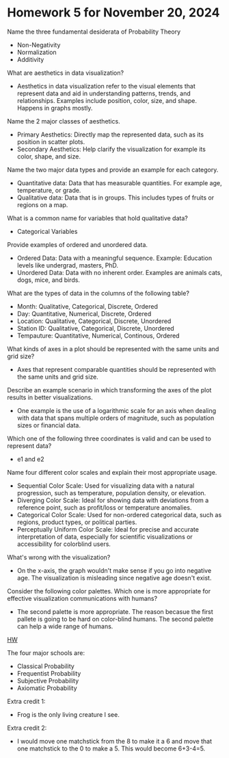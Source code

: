 # **Homework 5 for November 20, 2024**  

Name the three fundamental desiderata of Probability Theory  
+  Non-Negativity  
+  Normalization  
+  Additivity

What are aesthetics in data visualization?
+  Aesthetics in data visualization refer to the visual elements that represent data and aid in understanding patterns, trends, and relationships. Examples include position, color, size, and shape. Happens in graphs mostly.

Name the 2 major classes of aesthetics.
+  Primary Aesthetics: Directly map the represented data, such as its position in scatter plots.
+  Secondary Aesthetics: Help clarify the visualization for example its color, shape, and size.

Name the two major data types and provide an example for each category.
+  Quantitative data: Data that has measurable quantities. For example age, temperature, or grade.
+  Qualitative data: Data that is in groups. This includes types of fruits or regions on a map.  

What is a common name for variables that hold qualitative data?  
+  Categorical Variables

Provide examples of ordered and unordered data.  
+  Ordered Data: Data with a meaningful sequence. Example: Education levels like undergrad, masters, PhD.  
+  Unordered Data: Data with no inherent order. Examples are animals cats, dogs, mice, and birds.

What are the types of data in the columns of the following table?  
+  Month: Qualitative, Categorical, Discrete, Ordered  
+  Day: Quantitative, Numerical, Discrete, Ordered  
+  Location: Qualitative, Categorical, Discrete, Unordered  
+  Station ID: Qualitative, Categorical, Discrete, Unordered  
+  Tempauture: Quantitative, Numerical, Continous, Ordered

What kinds of axes in a plot should be represented with the same units and grid size?  
+  Axes that represent comparable quantities should be represented with the same units and grid size.

Describe an example scenario in which transforming the axes of the plot results in better visualizations.  
+  One example is the use of a logarithmic scale for an axis when dealing with data that spans multiple orders of magnitude, such as population sizes or financial data.  

Which one of the following three coordinates is valid and can be used to represent data?  
+  e1 and e2

Name four different color scales and explain their most appropriate usage.  
+  Sequential Color Scale: Used for visualizing data with a natural progression, such as temperature, population density, or elevation.  
+  Diverging Color Scale: Ideal for showing data with deviations from a  reference point, such as profit/loss or temperature anomalies.
+  Categorical Color Scale:  Used for non-ordered categorical data, such as regions, product types, or political parties.  
+  Perceptually Uniform Color Scale: Ideal for precise and accurate interpretation of data, especially for scientific visualizations or accessibility for colorblind users.

What's wrong with the visualization?  
+  On the x-axis, the graph wouldn't make sense if you go into negative age. The visualization is misleading since negative age doesn't exist.

Consider the following color palettes. Which one is more appropriate for effective visualization communications with humans?  
+  The second palette is more appropriate. The reason becasue the first pallete is going to be hard on color-blind humans. The second palette can help a wide range of humans.

[HW](DATASCI.jpeg)  

The four major schools are:
+  Classical Probability
+  Frequentist Probability
+  Subjective Probability
+  Axiomatic Probability

Extra credit 1:  
+ Frog is the only living creature I see.

Extra credit 2:  
+  I would move one matchstick from the 8 to make it a 6 and move that one matchstick to the 0 to make a 5. This would become 6+3-4=5.
